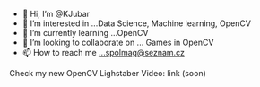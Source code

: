 - 👋 Hi, I’m @KJubar
- 👀 I’m interested in ...Data Science, Machine learning, OpenCV
- 🌱 I’m currently learning ...OpenCV
- 💞️ I’m looking to collaborate on ... Games in OpenCV
- 📫 How to reach me ...spolmag@seznam.cz


Check my new OpenCV Lighstaber Video: link (soon)

<!---
KJubar/KJubar is a ✨ special ✨ repository because its `README.md` (this file) appears on your GitHub profile.
You can click the Preview link to take a look at your changes.
--->
